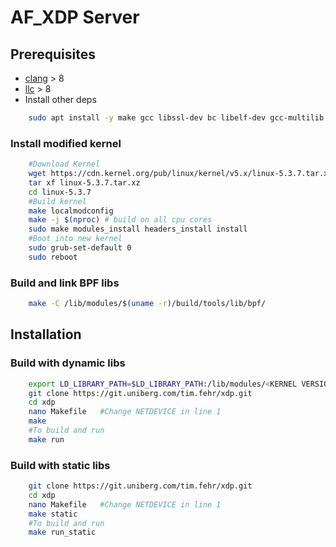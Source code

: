# AF_XDP Server

## Prerequisites
 - [clang](https://apt.llvm.org/) > 8
 - [llc](https://apt.llvm.org/) > 8
 - Install other deps
```bash
    sudo apt install -y make gcc libssl-dev bc libelf-dev gcc-multilib libncurses5-dev git pkg-config libmnl0 bison flex
```
### Install modified kernel
```bash
    #Download Kernel
    wget https://cdn.kernel.org/pub/linux/kernel/v5.x/linux-5.3.7.tar.xz
    tar xf linux-5.3.7.tar.xz
    cd linux-5.3.7
    #Build kernel
    make localmodconfig
    make -j $(nproc) # build on all cpu cores
    sudo make modules_install headers_install install
    #Boot into new kernel
    sudo grub-set-default 0
    sudo reboot
```
### Build and link BPF libs
```bash
    make -C /lib/modules/$(uname -r)/build/tools/lib/bpf/
```

## Installation
### Build with dynamic libs
```bash
    export LD_LIBRARY_PATH=$LD_LIBRARY_PATH:/lib/modules/<KERNEL VERSION>/build/tools/lib/bpf/
    git clone https://git.uniberg.com/tim.fehr/xdp.git
    cd xdp
    nano Makefile   #Change NETDEVICE in line 1
    make
    #To build and run
    make run
```
### Build with static libs
```bash
    git clone https://git.uniberg.com/tim.fehr/xdp.git
    cd xdp
    nano Makefile   #Change NETDEVICE in line 1
    make static
    #To build and run
    make run_static
```